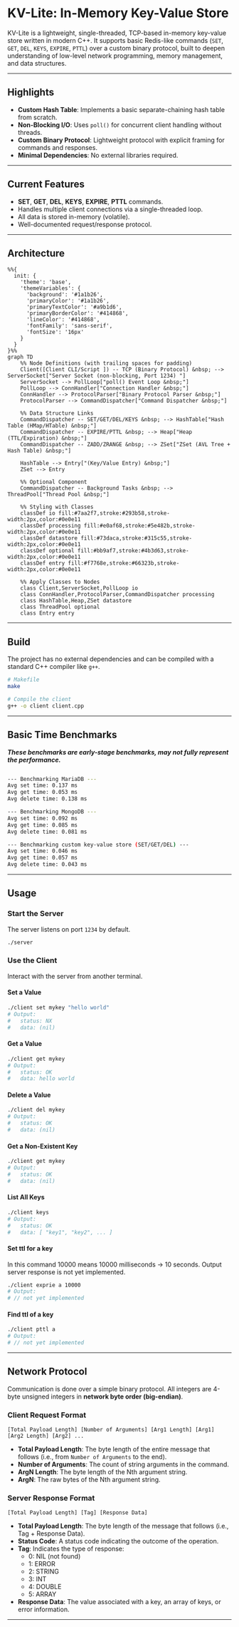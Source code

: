 # KV-Lite: In-Memory Key-Value Store

KV-Lite is a lightweight, single-threaded, TCP-based in-memory key-value store written in modern C++. It supports basic Redis-like commands (`SET`, `GET`, `DEL`, `KEYS`, `EXPIRE`, `PTTL`) over a custom binary protocol, built to deepen understanding of low-level network programming, memory management, and data structures.

---

## Highlights

- **Custom Hash Table**: Implements a basic separate-chaining hash table from scratch.
- **Non-Blocking I/O**: Uses `poll()` for concurrent client handling without threads.
- **Custom Binary Protocol**: Lightweight protocol with explicit framing for commands and responses.
- **Minimal Dependencies**: No external libraries required.

---

## Current Features

- **SET**, **GET**, **DEL**, **KEYS**, **EXPIRE**, **PTTL** commands.
- Handles multiple client connections via a single-threaded loop.
- All data is stored in-memory (volatile).
- Well-documented request/response protocol.

---

## Architecture

```mermaid
%%{
  init: {
    'theme': 'base',
    'themeVariables': {
      'background': '#1a1b26',
      'primaryColor': '#1a1b26',
      'primaryTextColor': '#a9b1d6',
      'primaryBorderColor': '#414868',
      'lineColor': '#414868',
      'fontFamily': 'sans-serif',
      'fontSize': '16px'
    }
  }
}%%
graph TD
    %% Node Definitions (with trailing spaces for padding)
    Client([Client CLI/Script ]) -- TCP (Binary Protocol) &nbsp; --> ServerSocket["Server Socket (non-blocking, Port 1234) "]
    ServerSocket --> PollLoop["poll() Event Loop &nbsp;"]
    PollLoop --> ConnHandler["Connection Handler &nbsp;"]
    ConnHandler --> ProtocolParser["Binary Protocol Parser &nbsp;"]
    ProtocolParser --> CommandDispatcher["Command Dispatcher &nbsp;"]

    %% Data Structure Links
    CommandDispatcher -- SET/GET/DEL/KEYS &nbsp; --> HashTable["Hash Table (HMap/HTable) &nbsp;"]
    CommandDispatcher -- EXPIRE/PTTL &nbsp; --> Heap["Heap (TTL/Expiration) &nbsp;"]
    CommandDispatcher -- ZADD/ZRANGE &nbsp; --> ZSet["ZSet (AVL Tree + Hash Table) &nbsp;"]

    HashTable --> Entry["(Key/Value Entry) &nbsp;"]
    ZSet --> Entry

    %% Optional Component
    CommandDispatcher -- Background Tasks &nbsp; --> ThreadPool["Thread Pool &nbsp;"]

    %% Styling with Classes
    classDef io fill:#7aa2f7,stroke:#293b58,stroke-width:2px,color:#0e0e11
    classDef processing fill:#e0af68,stroke:#5e482b,stroke-width:2px,color:#0e0e11
    classDef datastore fill:#73daca,stroke:#315c55,stroke-width:2px,color:#0e0e11
    classDef optional fill:#bb9af7,stroke:#4b3d63,stroke-width:2px,color:#0e0e11
    classDef entry fill:#f7768e,stroke:#66323b,stroke-width:2px,color:#0e0e11

    %% Apply Classes to Nodes
    class Client,ServerSocket,PollLoop io
    class ConnHandler,ProtocolParser,CommandDispatcher processing
    class HashTable,Heap,ZSet datastore
    class ThreadPool optional
    class Entry entry
```


---

## Build

The project has no external dependencies and can be compiled with a standard C++ compiler like `g++`.

```bash
# Makefile
make

# Compile the client
g++ -o client client.cpp
```
---

## Basic Time Benchmarks

***These benchmarks are early-stage benchmarks, may not fully represent the performance.***

```bash

--- Benchmarking MariaDB ---
Avg set time: 0.137 ms
Avg get time: 0.053 ms
Avg delete time: 0.138 ms

--- Benchmarking MongoDB ---
Avg set time: 0.092 ms
Avg get time: 0.085 ms
Avg delete time: 0.081 ms

--- Benchmarking custom key-value store (SET/GET/DEL) ---
Avg set time: 0.046 ms
Avg get time: 0.057 ms
Avg delete time: 0.043 ms
```

---

## Usage

### Start the Server

The server listens on port `1234` by default.

```bash
./server
```

### Use the Client

Interact with the server from another terminal.

#### Set a Value

```bash
./client set mykey "hello world"
# Output:
#   status: NX
#   data: (nil)
```

#### Get a Value

```bash
./client get mykey
# Output:
#   status: OK
#   data: hello world
```

#### Delete a Value

```bash
./client del mykey
# Output:
#   status: OK
#   data: (nil)
```

#### Get a Non-Existent Key

```bash
./client get mykey
# Output:
#   status: OK
#   data: (nil)
```

#### List All Keys

```bash
./client keys
# Output:
#   status: OK
#   data: [ "key1", "key2", ... ]
```

#### Set ttl for a key
In this command 10000 means 10000 milliseconds -> 10 seconds. Output server response is not yet implemented.

```bash
./client exprie a 10000
# Output:
# // not yet implemented
```

#### Find ttl of a key

```bash
./client pttl a
# Output:
# // not yet implemented
```
---

## Network Protocol

Communication is done over a simple binary protocol. All integers are 4-byte unsigned integers in **network byte order (big-endian)**.

### Client Request Format

```
[Total Payload Length] [Number of Arguments] [Arg1 Length] [Arg1] [Arg2 Length] [Arg2] ...
```

- **Total Payload Length**: The byte length of the entire message that follows (i.e., from `Number of Arguments` to the end).
- **Number of Arguments**: The count of string arguments in the command.
- **ArgN Length**: The byte length of the Nth argument string.
- **ArgN**: The raw bytes of the Nth argument string.

### Server Response Format

```
[Total Payload Length] [Tag] [Response Data]
```

- **Total Payload Length**: The byte length of the message that follows (i.e., Tag + Response Data).
- **Status Code**: A status code indicating the outcome of the operation.
- **Tag**: Indicates the type of response:
  - 0: NIL (not found)
  - 1: ERROR
  - 2: STRING
  - 3: INT
  - 4: DOUBLE
  - 5: ARRAY
- **Response Data**: The value associated with a key, an array of keys, or error information.

---
